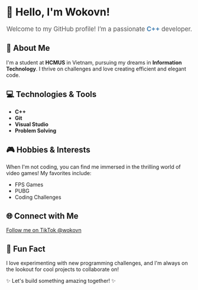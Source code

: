 # 👋 Hello, I'm Wokovn!

<div style="text-align: center;">
  <p style="font-size: 1.2em; color: #555;">Welcome to my GitHub profile! I’m a passionate <strong style="color: #4682b4;">C++</strong> developer.</p>
</div>

## 🌟 About Me
I'm a student at **HCMUS** in Vietnam, pursuing my dreams in **Information Technology**. I thrive on challenges and love creating efficient and elegant code.

## 💻 Technologies & Tools
- **C++**
- **Git**
- **Visual Studio**
- **Problem Solving**

## 🎮 Hobbies & Interests
When I'm not coding, you can find me immersed in the thrilling world of video games! My favorites include:
- FPS Games
- PUBG
- Coding Challenges

## 🌐 Connect with Me
[Follow me on TikTok @wokovn](https://www.tiktok.com/@wokovn)

## 💬 Fun Fact
I love experimenting with new programming challenges, and I'm always on the lookout for cool projects to collaborate on!

✨ Let's build something amazing together! ✨
